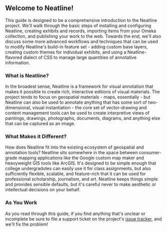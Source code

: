 ## Welcome to Neatline!

This guide is designed to be a comprehensive introduction to the Neatline project. We'll walk through the basic steps of installing and configuring Neatline, creating exhibits and records, importing items from your Omeka collection, and publishing your work to the web. Towards the end, we'll also discuss some more advanced workflows and techniques that can be used to modify Neatline's build-in feature set - adding custom base layers, creating custom themes for individual exhibits, and using a Neatline-flavored dialect of CSS to manage large quantities of annotative information.

### What is Neatline?

In the broadest sense, Neatline is a framework for visual annotation that makes it possible to create rich, interactive editions of visual materials. The project tends to focus on geospatial materials - maps, essentially - but Neatline can also be used to annotate anything that has some sort of two-dimensional, visual instantiation - the core set of vector-drawing and content management tools can be used to create interpretive views of paintings, drawings, photographs, documents, diagrams, and anything else that can be captured as an image.

### What Makes it Different?

How does Neatline fit into the existing ecosystem of geospatial and annotation tools? Neatline sits somewhere in the space between consumer-grade mapping applications like the Google custom map maker and heavyweight GIS tools like ArcGIS. It's designed to be simple enough that college undergradutes can easily use it for class assignments, but also sufficiently flexible, scalable, and feature-rich that it can be used for professional scholarship, journalism, and art. Neatline keeps things simple and provides sensible defaults, but it's careful never to make aesthetic or intellectual decisions on your behalf.

### As You Work

As you read through this guide, if you find anything that's unclear or incomplete be sure to file a support ticket on the project's [issue tracker](https://github.com/scholarslab/Neatline/issues), and we'll fix the problem!
